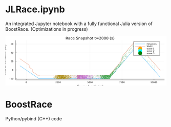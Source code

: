 # JLRace.ipynb
An integrated Jupyter notebook with a fully functional Julia version of BoostRace.
(Optimizations in progress)

![Snapshot of the race at 2000s](readme_images/snapshot2000.png?raw=true "Snapshot of the race")

# BoostRace
Python/pybind (C++) code

